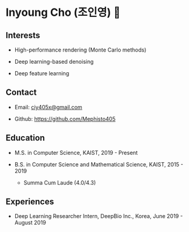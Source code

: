 # Inyoung Cho (조인영) 👋

## Interests

- High-performance rendering (Monte Carlo methods)

- Deep learning-based denoising

- Deep feature learning

## Contact

- Email: ciy405x@gmail.com

- Github: https://github.com/Mephisto405

## Education

- M.S. in Computer Science, KAIST, 2019 - Present

- B.S. in Computer Science and Mathematical Science, KAIST, 2015 - 2019

  - Summa Cum Laude (4.0/4.3)

## Experiences

- Deep Learning Researcher Intern, DeepBio Inc., Korea, June 2019 - August 2019

<!--
**Mephisto405/Mephisto405** is a ✨ _special_ ✨ repository because its `README.md` (this file) appears on your GitHub profile.

Here are some ideas to get you started:

- 🔭 I’m currently working on ...
- 🌱 I’m currently learning ...
- 👯 I’m looking to collaborate on ...
- 🤔 I’m looking for help with ...
- 💬 Ask me about ...
- 📫 How to reach me: ...
- 😄 Pronouns: ...
- ⚡ Fun fact: ...
-->
